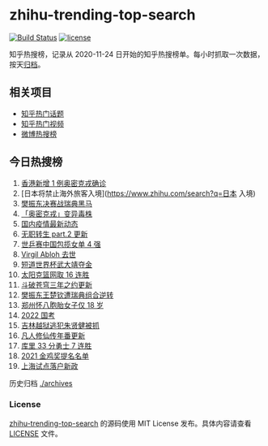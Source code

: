 # zhihu-trending-top-search

[![Build Status](https://github.com/justjavac/zhihu-trending-top-search/workflows/ci/badge.svg?branch=main)](https://github.com/justjavac/zhihu-trending-top-search/actions)
[![license](https://img.shields.io/github/license/justjavac/zhihu-trending-top-search)](https://github.com/justjavac/zhihu-trending-top-search/blob/main/LICENSE)

知乎热搜榜，记录从 2020-11-24 日开始的知乎热搜榜单。每小时抓取一次数据，按天[归档](./archives)。

## 相关项目

- [知乎热门话题](https://github.com/justjavac/zhihu-trending-hot-questions)
- [知乎热门视频](https://github.com/justjavac/zhihu-trending-hot-video)
- [微博热搜榜](https://github.com/justjavac/weibo-trending-hot-search)

## 今日热搜榜

<!-- BEGIN -->
<!-- 最后更新时间 Tue Nov 30 2021 07:06:51 GMT+0800 (China Standard Time) -->

1. [香港新增 1 例奥密克戎确诊](https://www.zhihu.com/search?q=奥密克戎)
1. [日本将禁止海外旅客入境](https://www.zhihu.com/search?q=日本 入境)
1. [樊振东决赛战瑞典黑马](https://www.zhihu.com/search?q=世乒赛)
1. [「奥密克戎」变异毒株](https://www.zhihu.com/search?q=奥密克戎)
1. [国内疫情最新动态](https://www.zhihu.com/search?q=疫情)
1. [无职转生 part.2 更新](https://www.zhihu.com/search?q=无职转生)
1. [世乒赛中国包揽女单 4 强](https://www.zhihu.com/search?q=世乒赛)
1. [Virgil Abloh 去世](https://www.zhihu.com/search?q=VirgilAbloh)
1. [短道世界杯武大靖夺金](https://www.zhihu.com/search?q=短道世界杯)
1. [太阳克篮网取 16 连胜](https://www.zhihu.com/search?q=太阳)
1. [斗破苍穹三年之约更新](https://www.zhihu.com/search?q=斗破苍穹三年之约)
1. [樊振东王楚钦遭瑞典组合逆转](https://www.zhihu.com/search?q=休斯敦世乒赛)
1. [郑州怀八胞胎女子仅 18 岁](https://www.zhihu.com/search?q=郑州八胞胎)
1. [2022 国考](https://www.zhihu.com/search?q=国考)
1. [吉林越狱逃犯朱贤健被抓](https://www.zhihu.com/search?q=朱贤健)
1. [凡人修仙传年番更新](https://www.zhihu.com/search?q=凡人修仙传)
1. [库里 33 分勇士 7 连胜](https://www.zhihu.com/search?q=勇士)
1. [2021 金鸡奖提名名单](https://www.zhihu.com/search?q=金鸡奖)
1. [上海试点落户新政](https://www.zhihu.com/search?q=上海落户)

<!-- END -->

历史归档 [./archives](./archives)

### License

[zhihu-trending-top-search](https://github.com/justjavac/zhihu-trending-top-search)
的源码使用 MIT License 发布。具体内容请查看 [LICENSE](./LICENSE) 文件。
